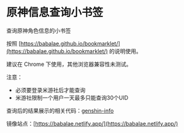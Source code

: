 # 原神信息查询小书签
查询原神角色信息的小书签

按照 [https://babalae.github.io/bookmarklet/](https://babalae.github.io/bookmarklet/) 的说明使用。

建议在 Chrome 下使用，其他浏览器兼容性未测试。

注意：
* 必须要登录米游社后才能查询
* 米游社限制一个用户一天最多只能查询30个UID

查询后的结果展示的相关代码：[genshin-info](https://github.com/babalae/genshin-info)


镜像站点：[https://babalae.netlify.app/](https://babalae.netlify.app/)
